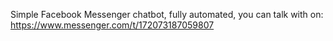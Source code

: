 Simple Facebook Messenger chatbot, fully automated, you can talk with on: https://www.messenger.com/t/172073187059807
